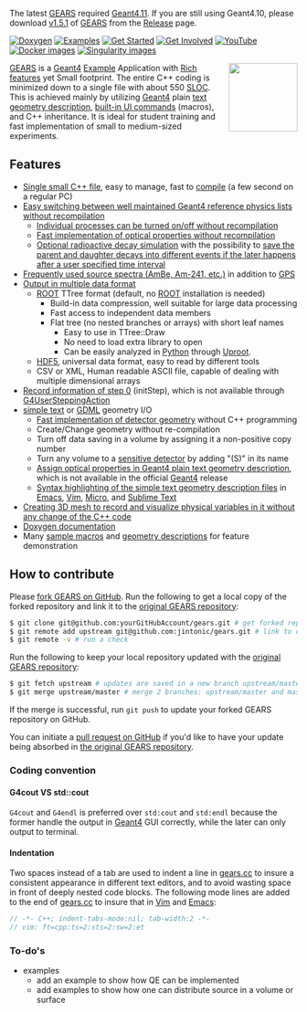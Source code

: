 The latest [GEARS][] required [Geant4.11](https://geant4.web.cern.ch/support/download). If you are still using Geant4.10, please download [v1.5.1](https://github.com/jintonic/gears/releases/tag/v1.5.1) of [GEARS][] from the [Release](https://github.com/jintonic/gears/releases) page.

[![Doxygen](https://codedocs.xyz/jintonic/gears.svg)](https://codedocs.xyz/jintonic/gears/annotated.html)
[![Examples](https://img.shields.io/badge/gears-examples-blue?style=flat)](examples)
[![Get Started](https://img.shields.io/badge/get-started-orange?style=flat)](INSTALL)
[![Get Involved](https://img.shields.io/badge/get-involved-ff69b4?style=flat)](#how-to-contribute)
[![YouTube](https://img.shields.io/badge/You-Tube-red?style=flat)](https://youtu.be/yBOs-JSQ6iA)
[![Docker images](https://img.shields.io/badge/docker-images-green?style=flat)](INSTALL/Geant4/11.0)
[![Singularity images](https://img.shields.io/badge/apptainer-images-yellow?style=flat)](INSTALL/Geant4/11.0#apptainersingularity-images)

<a href="http://physino.xyz/gears/examples/detector/visualization/gearsX3D.html"><img align="right" width="120px" src="examples/detector/visualization/gears.png"/></a>

[GEARS][] is a [Geant4][] [Example][] Application with [Rich features](#features) yet Small footprint. The entire C++ coding is minimized down to a single file with about 550 [SLOC][]. This is achieved mainly by utilizing [Geant4][] plain [text geometry description][tg], [built-in UI commands][TUI] (macros), and C++ inheritance. It is ideal for student training and fast implementation of small to medium-sized experiments.

[GEARS]: https://github.com/jintonic/gears
[Geant4]: http://geant4.cern.ch
[Example]:http://geant4-userdoc.web.cern.ch/geant4-userdoc/UsersGuides/ForApplicationDeveloper/html/Examples/examples.html
[tg]: http://geant4-userdoc.web.cern.ch/geant4-userdoc/UsersGuides/ForApplicationDeveloper/html/Detector/Geometry/geomASCII.html
[TUI]: http://geant4-userdoc.web.cern.ch/geant4-userdoc/UsersGuides/ForApplicationDeveloper/html/Control/commands.html
[SLOC]: https://en.wikipedia.org/wiki/Source_lines_of_code

## Features

* [Single small C++ file](gears.cc), easy to manage, fast to [compile](INSTALL#compile-gears) (a few second on a regular PC)
* [Easy switching between well maintained Geant4 reference physics lists without recompilation](examples/physics)
  * [Individual processes can be turned on/off without recompilation](examples/physics#physics-processes)
  * [Fast implementation of optical properties without recompilation](examples/physics#optical-properties-of-materials-and-surfaces)
  * [Optional radioactive decay simulation](examples/physics#radioactive-decay) with the possibility to [save the parent and daughter decays into different events if the later happens after a user specified time interval](examples/physics#split-decay-chain)
* [Frequently used source spectra (AmBe, Am-241, etc.)](examples/sources#common-sources) in addition to [GPS](examples/sources)
* [Output in multiple data format](examples/output)
  * [ROOT](examples/output#root) TTree format (default, no [ROOT][] installation is needed)
    * Build-in data compression, well suitable for large data processing
    * Fast access to independent data members
    * Flat tree (no nested branches or arrays) with short leaf names
      * Easy to use in TTree::Draw
      * No need to load extra library to open
      * Can be easily analyzed in [Python][] through [Uproot][].
  * [HDF5][], universal data format, easy to read by different tools
  * CSV or XML, Human readable ASCII file, capable of dealing with multiple dimensional arrays
* [Record information of step 0](examples/output#record-information-of-step-0) (initStep), which is not available through [G4UserSteppingAction][]
* [simple text][tg] or [GDML][] geometry I/O
  * [Fast implementation of detector geometry](examples/detector) without C++ programming
  * Create/Change geometry without re-compilation
  * Turn off data saving in a volume by assigning it a non-positive copy number
  * Turn any volume to a [sensitive detector](examples/detector#sensitive-volume) by adding "(S)" in its name
  * [Assign optical properties in Geant4 plain text geometry description](examples/detector/optical), which is not available in the official [Geant4][] release
  * [Syntax highlighting of the simple text geometry description files](examples/detector/syntax) in [Emacs](examples/detector/syntax#emacs), [Vim](examples/detector/syntax#vim), [Micro](examples/detector/syntax#micro), and [Sublime Text](examples/detector/syntax#sublime-text)
* [Creating 3D mesh to record and visualize physical variables in it without any change of the C++ code](http://geant4-userdoc.web.cern.ch/geant4-userdoc/UsersGuides/ForApplicationDeveloper/html/Detector/commandScore.html)
* [Doxygen documentation](https://codedocs.xyz/jintonic/gears/)
* Many [sample macros](examples) and [geometry descriptions](examples/detector) for feature demonstration

[ROOT]: https://root.cern.ch
[GPS]:http://geant4-userdoc.web.cern.ch/geant4-userdoc/UsersGuides/ForApplicationDeveloper/html/GettingStarted/generalParticleSource.html
[Python]: https://www.python.org/
[Uproot]: https://github.com/scikit-hep/uproot4

## How to contribute

Please [fork GEARS on GitHub](https://help.github.com/en/github/getting-started-with-github/fork-a-repo). Run the following to get a local copy of the forked repository and link it to the [original GEARS repository][GEARS]:

```sh
$ git clone git@github.com:yourGitHubAccount/gears.git # get forked repository
$ git remote add upstream git@github.com:jintonic/gears.git # link to original repository
$ git remote -v # run a check
```

Run the following to keep your local repository updated with the [original GEARS repository][GEARS]:

```sh
$ git fetch upstream # updates are saved in a new branch upstream/master
$ git merge upstream/master # merge 2 branches: upstream/master and master
```

If the merge is successful, run `git push` to update your forked GEARS repository on GitHub.

You can initiate a [pull request on GitHub](https://help.github.com/en/github/collaborating-with-issues-and-pull-requests/about-pull-requests) if you'd like to have your update being absorbed in [the original GEARS repository][GEARS].

### Coding convention

#### G4cout VS std::cout

`G4cout` and `G4endl` is preferred over `std:cout` and `std:endl` because the former handle the output in [Geant4][] GUI correctly, while the later can only output to terminal.

#### Indentation

Two spaces instead of a tab are used to indent a line in [gears.cc](gears.cc) to insure a consistent appearance in different text editors, and to avoid wasting space in front of deeply nested code blocks. The following mode lines are added to the end of [gears.cc](gears.cc) to insure that in [Vim][] and [Emacs][]:

```cpp
// -*- C++; indent-tabs-mode:nil; tab-width:2 -*-
// vim: ft=cpp:ts=2:sts=2:sw=2:et
```

[Vim]: https://www.vim.org/
[Emacs]: https://www.gnu.org/software/emacs/

### To-do's

- examples
  - add an example to show how QE can be implemented
  - add examples to show how one can distribute source in a volume or surface

[G4UserSteppingAction]:http://www-geant4.kek.jp/lxr/source/tracking/include/G4UserSteppingAction.hh
[GDML]: https://gdml.web.cern.ch/GDML/
[HDF5]: https://www.hdfgroup.org/downloads/hdf5/
